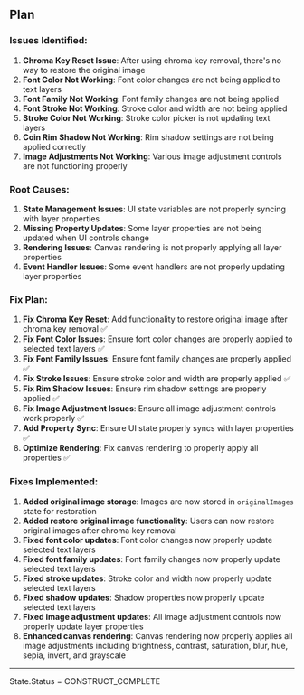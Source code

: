## Plan

### Issues Identified:
1. **Chroma Key Reset Issue**: After using chroma key removal, there's no way to restore the original image
2. **Font Color Not Working**: Font color changes are not being applied to text layers
3. **Font Family Not Working**: Font family changes are not being applied
4. **Font Stroke Not Working**: Stroke color and width are not being applied
5. **Stroke Color Not Working**: Stroke color picker is not updating text layers
6. **Coin Rim Shadow Not Working**: Rim shadow settings are not being applied correctly
7. **Image Adjustments Not Working**: Various image adjustment controls are not functioning properly

### Root Causes:
1. **State Management Issues**: UI state variables are not properly syncing with layer properties
2. **Missing Property Updates**: Some layer properties are not being updated when UI controls change
3. **Rendering Issues**: Canvas rendering is not properly applying all layer properties
4. **Event Handler Issues**: Some event handlers are not properly updating layer properties

### Fix Plan:
1. **Fix Chroma Key Reset**: Add functionality to restore original image after chroma key removal ✅
2. **Fix Font Color Issues**: Ensure font color changes are properly applied to selected text layers ✅
3. **Fix Font Family Issues**: Ensure font family changes are properly applied ✅
4. **Fix Stroke Issues**: Ensure stroke color and width are properly applied ✅
5. **Fix Rim Shadow Issues**: Ensure rim shadow settings are properly applied ✅
6. **Fix Image Adjustment Issues**: Ensure all image adjustment controls work properly ✅
7. **Add Property Sync**: Ensure UI state properly syncs with layer properties ✅
8. **Optimize Rendering**: Fix canvas rendering to properly apply all properties ✅

### Fixes Implemented:
1. **Added original image storage**: Images are now stored in `originalImages` state for restoration
2. **Added restore original image functionality**: Users can now restore original images after chroma key removal
3. **Fixed font color updates**: Font color changes now properly update selected text layers
4. **Fixed font family updates**: Font family changes now properly update selected text layers
5. **Fixed stroke updates**: Stroke color and width now properly update selected text layers
6. **Fixed shadow updates**: Shadow properties now properly update selected text layers
7. **Fixed image adjustment updates**: All image adjustment controls now properly update layer properties
8. **Enhanced canvas rendering**: Canvas rendering now properly applies all image adjustments including brightness, contrast, saturation, blur, hue, sepia, invert, and grayscale

---

State.Status = CONSTRUCT_COMPLETE 
